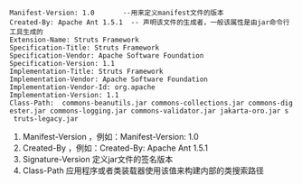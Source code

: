 <!--
 * @Descripttion: 
 * @version: 
 * @Author: fuanlei
 * @Date: 2019-12-13 10:38:18
 * @LastEditors: fuanlei
 * @LastEditTime: 2019-12-13 10:42:19
 -->
``` properties
Manifest-Version: 1.0       --用来定义manifest文件的版本
Created-By: Apache Ant 1.5.1  -- 声明该文件的生成者，一般该属性是由jar命令行工具生成的
Extension-Name: Struts Framework
Specification-Title: Struts Framework
Specification-Vendor: Apache Software Foundation
Specification-Version: 1.1
Implementation-Title: Struts Framework
Implementation-Vendor: Apache Software Foundation
Implementation-Vendor-Id: org.apache
Implementation-Version: 1.1
Class-Path:  commons-beanutils.jar commons-collections.jar commons-dig
ester.jar commons-logging.jar commons-validator.jar jakarta-oro.jar s
 truts-legacy.jar
```
1. Manifest-Version
 ，例如：Manifest-Version: 1.0
2. Created-By
，例如：Created-By: Apache Ant 1.5.1
3. Signature-Version
 定义jar文件的签名版本
4. Class-Path
 应用程序或者类装载器使用该值来构建内部的类搜索路径